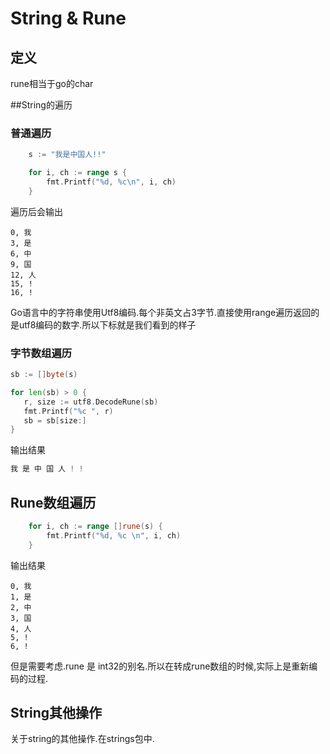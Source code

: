 # String & Rune



## 定义

rune相当于go的char



##String的遍历 

### 普通遍历

``` go
	s := "我是中国人!!"

	for i, ch := range s {
		fmt.Printf("%d, %c\n", i, ch)
	}
```

遍历后会输出

```
0, 我
3, 是
6, 中
9, 国
12, 人
15, !
16, !
```

Go语言中的字符串使用Utf8编码.每个非英文占3字节.直接使用range遍历返回的是utf8编码的数字.所以下标就是我们看到的样子



### 字节数组遍历

```go
sb := []byte(s)

for len(sb) > 0 {
   r, size := utf8.DecodeRune(sb)
   fmt.Printf("%c ", r)
   sb = sb[size:]
}
```

输出结果

``` go
我 是 中 国 人 ! ! 
```



## Rune数组遍历

``` go
	for i, ch := range []rune(s) {
		fmt.Printf("%d, %c \n", i, ch)
	}
```

输出结果

```
0, 我 
1, 是 
2, 中 
3, 国 
4, 人 
5, ! 
6, ! 
```

但是需要考虑.rune 是 int32的别名.所以在转成rune数组的时候,实际上是重新编码的过程.



## String其他操作

关于string的其他操作.在strings包中.